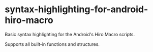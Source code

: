 # syntax-highlighting-for-android-hiro-macro

Basic syntax highlighting for the Android's Hiro Macro scripts.

Supports all built-in functions and structures.
